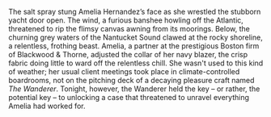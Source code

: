 The salt spray stung Amelia Hernandez’s face as she wrestled the stubborn yacht door open.  The wind, a furious banshee howling off the Atlantic, threatened to rip the flimsy canvas awning from its moorings.  Below, the churning grey waters of the Nantucket Sound clawed at the rocky shoreline, a relentless, frothing beast.  Amelia, a partner at the prestigious Boston firm of Blackwood & Thorne, adjusted the collar of her navy blazer, the crisp fabric doing little to ward off the relentless chill.  She wasn't used to this kind of weather; her usual client meetings took place in climate-controlled boardrooms, not on the pitching deck of a decaying pleasure craft named *The Wanderer*.  Tonight, however, the Wanderer held the key – or rather, the potential key – to unlocking a case that threatened to unravel everything Amelia had worked for.
